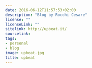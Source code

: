 ```yaml
---
date: 2016-06-12T11:57:53+02:00
description: "Blog by Rocchi Cesare"
license: ""
licenseLink: ""
sitelink: http://upbeat.it/
sourcelink:
tags:
- personal
- blog
image: upbeat.jpg
title: upbeat
---
```

